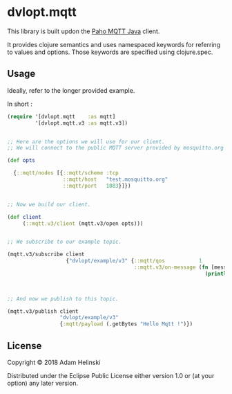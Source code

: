 # dvlopt.mqtt

This library is built updon the [Paho MQTT
Java](https://github.com/eclipse/paho.mqtt.java) client.

It provides clojure semantics and uses namespaced keywords for referring to
values and options. Those keywords are specified using clojure.spec.

## Usage

Ideally, refer to the longer provided example.

In short :

```clj
(require '[dvlopt.mqtt    :as mqtt]
         '[dvlopt.mqtt.v3 :as mqtt.v3])


;; Here are the options we will use for our client.
;; We will connect to the public MQTT server provided by mosquitto.org

(def opts

  {::mqtt/nodes [{::mqtt/scheme :tcp
                  ::mqtt/host   "test.mosquitto.org"
                  ::mqtt/port   1883}]})


;; Now we build our client.

(def client
     (::mqtt.v3/client (mqtt.v3/open opts)))


;; We subscribe to our example topic.

(mqtt.v3/subscribe client
                   {"dvlopt/example/v3" {::mqtt/qos           1
                                         ::mqtt.v3/on-message (fn [message]
                                                                (println "Received :"
                                                                         (String. ^bytes (::mqtt/payload message))))}})


;; And now we publish to this topic.

(mqtt.v3/publish client
                 "dvlopt/example/v3"
                 {:mqtt/payload (.getBytes "Hello Mqtt !")})
```

## License

Copyright © 2018 Adam Helinski

Distributed under the Eclipse Public License either version 1.0 or (at
your option) any later version.
